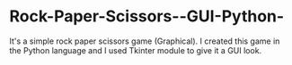 # Rock-Paper-Scissors--GUI-Python-
It's a simple rock paper scissors game (Graphical). I created this game in the Python language and I used Tkinter module to give it a GUI look.
